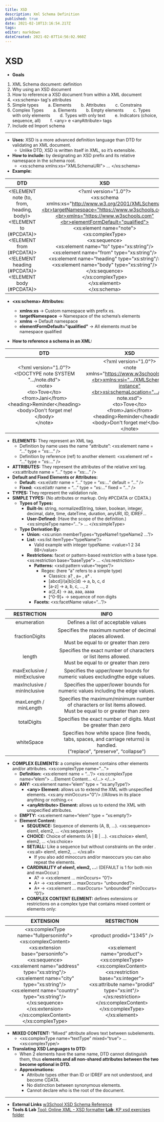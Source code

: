 ```yaml
---
title: XSD
description: Xml Schema Definition
published: true
date: 2021-02-10T13:16:54.217Z
tags: 
editor: markdown
dateCreated: 2021-02-07T14:56:02.960Z
---
```


# XSD

- **Goals**
1. XML Schema document: definition
2. Why using an XSD document
3. How to reference a XSD document from within a XML document
4. &lt;xs:schema> tag's attributes
5. Simple types 
<span>&nbsp;&nbsp;&nbsp;&nbsp;&nbsp;&nbsp;</span> a. Elements
<span>&nbsp;&nbsp;&nbsp;&nbsp;&nbsp;&nbsp;</span> b. Attributes
<span>&nbsp;&nbsp;&nbsp;&nbsp;&nbsp;&nbsp;</span> c. Constrains
6. Complex Types 
<span>&nbsp;&nbsp;&nbsp;&nbsp;&nbsp;&nbsp;</span> a. Elements
<span>&nbsp;&nbsp;&nbsp;&nbsp;&nbsp;&nbsp;</span> b. Empty elements
<span>&nbsp;&nbsp;&nbsp;&nbsp;&nbsp;&nbsp;</span> c. Types with only elements 
<span>&nbsp;&nbsp;&nbsp;&nbsp;&nbsp;&nbsp;</span> d. Types with only text
<span>&nbsp;&nbsp;&nbsp;&nbsp;&nbsp;&nbsp;</span> e. Indicators (choice, sequence, all)
<span>&nbsp;&nbsp;&nbsp;&nbsp;&nbsp;&nbsp;</span> f. &lt;any> e &lt;anyAttribute> tags 
7. Include ed Import schema
---
- **Uses:** XSD is a more advanced definition language than DTD for validating an XML document.
	- Unlike DTD, XSD is written itself in XML, so it’s extensible.
- **How to include:** by designating an XSD prefix and its relative namespace in the schema root.
	- <xs:schema xmlns:xs="XMLSchemaURI"> ... </xs:schema>
- **Example:**

|                                                                               DTD                                                                              	|                                                                                                                                                                                                                                                                                      XSD                                                                                                                                                                                                                                                                                      	|
|:--------------------------------------------------------------------------------------------------------------------------------------------------------------:	|:-----------------------------------------------------------------------------------------------------------------------------------------------------------------------------------------------------------------------------------------------------------------------------------------------------------------------------------------------------------------------------------------------------------------------------------------------------------------------------------------------------------------------------------------------------------------------------:	|
| \<!ELEMENT note (to, from, heading, body)><br>\<!ELEMENT to (#PCDATA)><br>\<!ELEMENT from (#PCDATA)><br>\<!ELEMENT heading (#PCDATA)><br>\<!ELEMENT body (#PCDATA)> 	| \<?xml version="1.0"?><br>\<xs:schema xmlns:xs="http://www.w3.org/2001/XMLSchema"<br>targetNamespace="https://www.w3schools.com"<br>xmlns="https://www.w3schools.com"<br>elementFormDefault="qualified"> <br>\<xs:element name="note"><br>  \<xs:complexType><br>    \<xs:sequence><br>      \<xs:element name="to" type="xs:string"/><br>      \<xs:element name="from" type="xs:string"/><br>      \<xs:element name="heading" type="xs:string"/><br>      \<xs:element name="body" type="xs:string"/><br>    </xs:sequence><br>  </xs:complexType><br></xs:element><br></xs:schema> 	|

- **\<xs:schema> Attributes:**	
	- **xmlns:xs**					→ Custom namespace with prefix xs.
	- **targetNamespace**				→ Namespace of the schema’s elements 
	- **xmlns**						→ Default namespace
	- **elementFormDefault="qualified"**		→ All elements must be namespace qualified

- **How to reference a schema in an XML:**

|                                                                                                DTD                                                                                                	|                                                                                                                                    XSD                                                                                                                                    	|
|:-------------------------------------------------------------------------------------------------------------------------------------------------------------------------------------------------:	|:-------------------------------------------------------------------------------------------------------------------------------------------------------------------------------------------------------------------------------------------------------------------------:	|
| \<?xml version="1.0"?><br>\<!DOCTYPE note SYSTEM ".../note.dtd"><br>\<note><br>  \<to>Tove\</to><br>  \<from>Jani\</from><br>  \<heading>Reminder\</heading><br>  \<body>Don't forget me!\</body><br>\</note> 	| \<?xml version="1.0"?><br>\<note xmlns="https://www.w3schools.com"<br>xmlns:xsi=".../XMLSchema-instance"<br>xsi:schemaLocation=".../xml note.xsd"><br>  \<to>Tove\</to><br>  \<from>Jani\</from><br>  \<heading>Reminder\</heading><br>  \<body>Don't forget me!\</body><br>\</note> 	|

- **ELEMENTS:** They represent an XML tag.
	- Definition by name uses the name “attribute”:
		\<xs:element name = “...” type = “xs:...” />
	- Definition by reference (ref) to another element:
		\<xs:element ref = “...” type = “xs:...” />
- **ATTRIBUTES:** They represent the attributes of the relative xml tag.
									\<xs:attribute name = “...” type = “xs:...” />
- **Default and Fixed Elements or Attributes:**
	- **Default:**	\<xs:el/attr name = “...” type = “xs:...” default = ”...” />
	- **Fixed:**		\<xs:el/attr name = “...” type = “xs:...” fixed = ”...” />
- **TYPES:** They represent the validation rule.
- **SIMPLE TYPES:** (No attributes or markup. Only #PCDATA or CDATA.)
	- **Types of Types:**
		- **Built-In:** string, normalizedString, token, boolean, integer, decimal, date, time, dateTime, duration, anyURI, ID, IDREF...
		- **User-Defined:** (Have the scope of the definition.)
			\<xs:simpleType name=“...”> ... </xs:simpleType>
	- **Type Derivation By:**
		- **Union:** \<xs:union memberTypes=“typeName1 typeName2 ...”/>
		- **List:** \<xs:list itemType=“typeName”/>
			- Valid example with integer typeName: \<value>1 2 34 88\</value>
 		- **Restrictions:** facet or pattern-based restriction with a base type.
												\<xs:restriction base=“baseType”> ... </xs:restriction>
			- **Patterns:** \<xsd:pattern value=“regex”/>
				- Regex: (here “a” refers to a simple type)
					- Classics: a? , a+ , a* .
					- \[abcd]/(a|b|c|d)	→ 	a, b, c, d
					- \[a-z]			→ 	a, b, c, …, z
					- a{2,4}		→ 	aa, aaa, aaaa
					- \[^0-9]+		→ 	sequence of non digits
			- **Facets:** \<xs:facetName value=“...”/>
      
|         RESTRICTION         	|                                                            INFO                                                            	|
|:---------------------------:	|:--------------------------------------------------------------------------------------------------------------------------:	|
| enumeration                 	| Defines a list of acceptable values                                                                                        	|
| fractionDigits              	| Specifies the maximum number of decimal places allowed. <br>Must be equal to or greater than zero                              	|
| length                      	| Specifies the exact number of characters or list items allowed. <br>Must be equal to or greater than zero                      	|
| maxExclusive / minExclusive 	| Specifies the upper/lower bounds for numeric values excludingthe edge values.                                              	|
| maxInclusive / minInclusive 	| Specifies the upper/lower bounds for numeric values including the edge values.                                             	|
| maxLength / minLength       	| Specifies the maximum/minimum number of characters or list items allowed. <br>Must be equal to or greater than zero            	|
| totalDigits                 	| Specifies the exact number of digits. Must be greater than zero                                                            	|
| whiteSpace                  	| Specifies how white space (line feeds, tabs, spaces, and carriage returns) is handled. <br>(“replace”, “preserve”, “collapse”) 	|

- **COMPLEX ELEMENTS:** a complex element contains other elements and/or attributes.
												\<xs:complexType name="...">
	- **Definition:** \<xs:element name = “...”/>
										\<xs:complexType name=“elem”> ...Element Content... </…> </…>
	- **ANY:**	<xs:element name=“elem” type = “xs:anyType”/>
		- **\<any> Element:** allows us to extend the XML with unspecified elements.
													\<xs:any minOccurs="0"/> //Allows in its place anything or nothing.<<
		- **\<anyAttribute> Element:** allows us to extend the XML with unspecified attributes.
	- **EMPTY:** \<xs:element name=“elem” type = “xs:empty”/>
	- **Element Content:**
		- **SEQUENCE:** Sequence of elements (A, B, …).
									\<xs:sequence> elem1, elem2, ... </xs:sequence>
		- **CHOICE:** Choice of elements (A | B | ...).
									\<xs:choice> elem1, elem2, ... </xs:choice>
		- **SET/ALL:** Like a sequence but without constraints on the order .
									\<xs:all> elem1, elem2, ... </xs:all> 
			- If you also add minoccurs and/or maxoccurs you can also repeat the elements.
		- **CARDINALITY of elem1, elem2, ...:**  (DEFAULT is 1 for both min and maxOccur.)
			- A? → \<xs:element ... minOccurs= “0”/>
			- A+ → \<xs:element ... maxOccurs= “unbounded”/>
			- A* → \<xs:element ... maxOccurs= “unbounded” minOccurs= “0”/>
		- **COMPLEX CONTENT ELEMENT:** defines extensions or restrictions on a complex type that contains mixed content or elements only:

|                                                                                                                                                                                             EXTENSION                                                                                                                                                                                             	|                                                                                                                                                RESTRICTION                                                                                                                                                	|
|:-------------------------------------------------------------------------------------------------------------------------------------------------------------------------------------------------------------------------------------------------------------------------------------------------------------------------------------------------------------------------------------------------:	|:---------------------------------------------------------------------------------------------------------------------------------------------------------------------------------------------------------------------------------------------------------------------------------------------------------:	|
| \<xs:complexType name="fullpersoninfo"><br>  \<xs:complexContent><br>    \<xs:extension base="personinfo"><br>      \<xs:sequence><br>       \<xs:element name="address" type="xs:string"/><br>       \<xs:element name="city" type="xs:string"/><br>       \<xs:element name="country" type="xs:string"/><br>      </xs:sequence><br>    </xs:extension><br>  </xs:complexContent><br></xs:complexType> 	| \<product prodid="1345" /><br><br>\<xs:element name="product"><br>  \<xs:complexType><br>   \<xs:complexContent><br>     \<xs:restriction base="xs:integer"><br>      \<xs:attribute name="prodid" type="xs:int"/><br>     </xs:restriction><br>   </xs:complexContent><br>  </xs:complexType><br></xs:element> 	|

- **MIXED CONTENT:** “Mixed” attribute allows text between subelements.
	- \<xs:complexType name=“textType” mixed=“true”> ... \<xs:complexType/>
- **Translating XSD Languages to DTD:**
	- When 2 elements have the same name, DTD cannot distinguish them, thus **elements  and all non-shared attributes between the two become optional in DTD.**
	- **Approximations:**
		- Attribute types other than ID or IDREF are not understood, and become CDATA.
		- No distinction between synonymous elements.
		- Cannot declare who is the root of the document.

---

- **External Links**
[w3School XSD Schema Reference](https://www.w3schools.com/xml/schema_intro.asp)
- **Tools & Lab**
[Tool: Online XML - XSD formatter](http://www.freeformatter.com/)
[**Lab**: KP xsd exercises folder](https://drive.google.com/open?id=0BydghG4Au4HfaEJXMktIQW5ROFE)